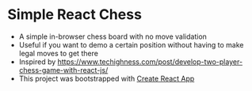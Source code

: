 # Simple React Chess

- A simple in-browser chess board with no move validation
- Useful if you want to demo a certain position without having to make legal moves to get there
- Inspired by https://www.techighness.com/post/develop-two-player-chess-game-with-react-js/
- This project was bootstrapped with [Create React App](https://github.com/facebook/create-react-app)

